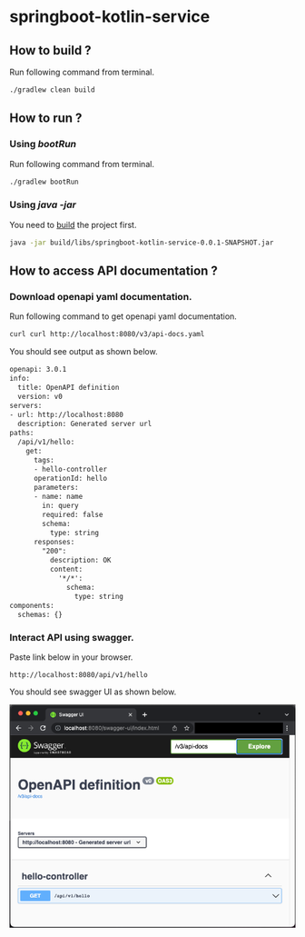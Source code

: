 # springboot-kotlin-service

## How to build ?
Run following command from terminal.
```sh
./gradlew clean build
```

## How to run ?

### Using _bootRun_
Run following command from terminal.
```sh
./gradlew bootRun
```

### Using _java -jar_
You need to [build](#how-to-build) the project first.
```sh
java -jar build/libs/springboot-kotlin-service-0.0.1-SNAPSHOT.jar
```

## How to access API documentation ?

### Download openapi yaml documentation.
Run following command to get openapi yaml documentation.
```sh
curl curl http://localhost:8080/v3/api-docs.yaml 
```

You should see output as shown below.
```
openapi: 3.0.1
info:
  title: OpenAPI definition
  version: v0
servers:
- url: http://localhost:8080
  description: Generated server url
paths:
  /api/v1/hello:
    get:
      tags:
      - hello-controller
      operationId: hello
      parameters:
      - name: name
        in: query
        required: false
        schema:
          type: string
      responses:
        "200":
          description: OK
          content:
            '*/*':
              schema:
                type: string
components:
  schemas: {}
```

### Interact API using swagger.
Paste link below in your browser.
```
http://localhost:8080/api/v1/hello
```
You should see swagger UI as shown below.

![Swagger UI](images/swagger-ui.png)


